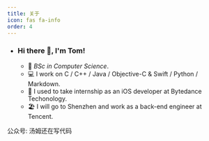 ```yaml
---
title: 关于
icon: fas fa-info
order: 4
---
```

- ### Hi there 👋, I'm Tom!

  - 🏫  _BSc in Computer Science_.
  - 💻  I work on C / C++ / Java / Objective-C & Swift / Python / Markdown.
  - 🧠  I used to take internship as an iOS developer at Bytedance Techonology.
  - 🏖️  I will go to Shenzhen and work as a back-end engineer at Tencent.

公众号: 汤姆还在写代码

